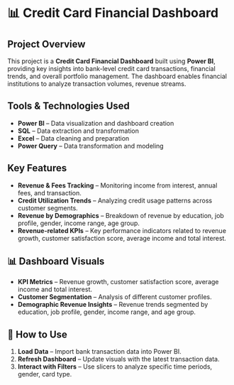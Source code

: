 # 📊 Credit Card Financial Dashboard

## Project Overview
This project is a **Credit Card Financial Dashboard** built using **Power BI**, providing key insights into bank-level credit card transactions, financial trends, and overall portfolio management. The dashboard enables financial institutions to analyze transaction volumes, revenue streams.

## Tools & Technologies Used
- **Power BI** – Data visualization and dashboard creation
- **SQL** – Data extraction and transformation
- **Excel** – Data cleaning and preparation
- **Power Query** – Data transformation and modeling

## Key Features
- **Revenue & Fees Tracking** – Monitoring income from interest, annual fees, and transaction.
- **Credit Utilization Trends** – Analyzing credit usage patterns across customer segments.
- **Revenue by Demographics** – Breakdown of revenue by education, job profile, gender, income range, age group.
- **Revenue-related KPIs** – Key performance indicators related to revenue growth, customer satisfaction score, average income and total interest.

## 📊 Dashboard Visuals
- **KPI Metrics** – Revenue growth, customer satisfaction score, average income and total interest.
- **Customer Segmentation** – Analysis of different customer profiles.
- **Demographic Revenue Insights** – Revenue trends segmented by education, job profile, gender, income range, and age group.

## 🚀 How to Use
1. **Load Data** – Import bank transaction data into Power BI.
2. **Refresh Dashboard** – Update visuals with the latest transaction data.
3. **Interact with Filters** – Use slicers to analyze specific time periods, gender, card type.
